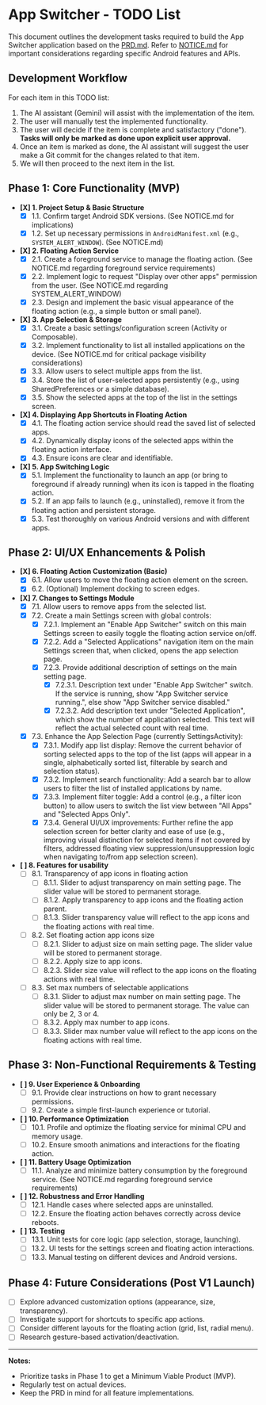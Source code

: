 # App Switcher - TODO List

This document outlines the development tasks required to build the App Switcher application based on the [PRD.md](PRD.md). Refer to [NOTICE.md](NOTICE.md) for important considerations regarding specific Android features and APIs.

## Development Workflow

For each item in this TODO list:
1.  The AI assistant (Gemini) will assist with the implementation of the item.
2.  The user will manually test the implemented functionality.
3.  The user will decide if the item is complete and satisfactory ("done"). **Tasks will only be marked as done upon explicit user approval.**
4.  Once an item is marked as done, the AI assistant will suggest the user make a Git commit for the changes related to that item.
5.  We will then proceed to the next item in the list.

## Phase 1: Core Functionality (MVP)

*   **[X] 1. Project Setup & Basic Structure**
    *   [X] 1.1. Confirm target Android SDK versions. (See NOTICE.md for implications)
    *   [X] 1.2. Set up necessary permissions in `AndroidManifest.xml` (e.g., `SYSTEM_ALERT_WINDOW`). (See NOTICE.md)
*   **[X] 2. Floating Action Service**
    *   [X] 2.1. Create a foreground service to manage the floating action. (See NOTICE.md regarding foreground service requirements)
    *   [X] 2.2. Implement logic to request "Display over other apps" permission from the user. (See NOTICE.md regarding SYSTEM_ALERT_WINDOW)
    *   [X] 2.3. Design and implement the basic visual appearance of the floating action (e.g., a simple button or small panel).
*   **[X] 3. App Selection & Storage**
    *   [X] 3.1. Create a basic settings/configuration screen (Activity or Composable).
    *   [X] 3.2. Implement functionality to list all installed applications on the device. (See NOTICE.md for critical package visibility considerations)
    *   [X] 3.3. Allow users to select multiple apps from the list.
    *   [X] 3.4. Store the list of user-selected apps persistently (e.g., using SharedPreferences or a simple database).
    *   [X] 3.5. Show the selected apps at the top of the list in the settings screen.
*   **[X] 4. Displaying App Shortcuts in Floating Action**
    *   [X] 4.1. The floating action service should read the saved list of selected apps.
    *   [X] 4.2. Dynamically display icons of the selected apps within the floating action interface.
    *   [X] 4.3. Ensure icons are clear and identifiable.
*   **[X] 5. App Switching Logic**
    *   [X] 5.1. Implement the functionality to launch an app (or bring to foreground if already running) when its icon is tapped in the floating action.
    *   [X] 5.2. If an app fails to launch (e.g., uninstalled), remove it from the floating action and persistent storage.
    *   [X] 5.3. Test thoroughly on various Android versions and with different apps.

## Phase 2: UI/UX Enhancements & Polish

*   **[X] 6. Floating Action Customization (Basic)**
    *   [X] 6.1. Allow users to move the floating action element on the screen.
    *   [X] 6.2. (Optional) Implement docking to screen edges.
*   **[X] 7. Changes to Settings Module**
    *   [X] 7.1. Allow users to remove apps from the selected list.
    *   [X] 7.2. Create a main Settings screen with global controls:
        *   [X] 7.2.1. Implement an "Enable App Switcher" switch on this main Settings screen to easily toggle the floating action service on/off.
        *   [X] 7.2.2. Add a "Selected Applications" navigation item on the main Settings screen that, when clicked, opens the app selection page.
        *   [X] 7.2.3. Provide additional description of settings on the main setting page.
          *   [X] 7.2.3.1. Description text under "Enable App Switcher" switch. If the service is running, show "App Switcher service running.", else show "App Switcher service disabled."
          *   [X] 7.2.3.2. Add description text under "Selected Application", which show the number of application selected. This text will reflect the actual selected count with real time.
    *   [X] 7.3. Enhance the App Selection Page (currently SettingsActivity):
        *   [X] 7.3.1. Modify app list display: Remove the current behavior of sorting selected apps to the top of the list (apps will appear in a single, alphabetically sorted list, filterable by search and selection status).
        *   [X] 7.3.2. Implement search functionality: Add a search bar to allow users to filter the list of installed applications by name.
        *   [X] 7.3.3. Implement filter toggle: Add a control (e.g., a filter icon button) to allow users to switch the list view between "All Apps" and "Selected Apps Only".
        *   [X] 7.3.4. General UI/UX improvements: Further refine the app selection screen for better clarity and ease of use (e.g., improving visual distinction for selected items if not covered by filters, addressed floating view suppression/unsuppression logic when navigating to/from app selection screen).
*   **[ ] 8. Features for usability**
    *   [ ] 8.1. Transparency of app icons in floating action
        *   [ ] 8.1.1. Slider to adjust transparency on main setting page. The slider value will be stored to permanent storage.
        *   [ ] 8.1.2. Apply transparency to app icons and the floating action parent.
        *   [ ] 8.1.3. Slider transparency value will reflect to the app icons and the floating actions with real time.
    *   [ ] 8.2. Set floating action app icons size
        *   [ ] 8.2.1. Slider to adjust size on main setting page. The slider value will be stored to permanent storage.
        *   [ ] 8.2.2. Apply size to app icons.
        *   [ ] 8.2.3. Slider size value will reflect to the app icons on the floating actions with real time.
    *   [ ] 8.3. Set max numbers of selectable applications
        *   [ ] 8.3.1. Slider to adjust max number on main setting page. The slider value will be stored to permanent storage. The value can only be 2, 3 or 4.
        *   [ ] 8.3.2. Apply max number to app icons.
        *   [ ] 8.3.3. Slider max number value will reflect to the app icons on the floating actions with real time.

## Phase 3: Non-Functional Requirements & Testing

*   **[ ] 9. User Experience & Onboarding**
    *   [ ] 9.1. Provide clear instructions on how to grant necessary permissions.
    *   [ ] 9.2. Create a simple first-launch experience or tutorial.
*   **[ ] 10. Performance Optimization**
    *   [ ] 10.1. Profile and optimize the floating service for minimal CPU and memory usage.
    *   [ ] 10.2. Ensure smooth animations and interactions for the floating action.
*   **[ ] 11. Battery Usage Optimization**
    *   [ ] 11.1. Analyze and minimize battery consumption by the foreground service. (See NOTICE.md regarding foreground service requirements)
*   **[ ] 12. Robustness and Error Handling**
    *   [ ] 12.1. Handle cases where selected apps are uninstalled.
    *   [ ] 12.2. Ensure the floating action behaves correctly across device reboots.
*   **[ ] 13. Testing**
    *   [ ] 13.1. Unit tests for core logic (app selection, storage, launching).
    *   [ ] 13.2. UI tests for the settings screen and floating action interactions.
    *   [ ] 13.3. Manual testing on different devices and Android versions.

## Phase 4: Future Considerations (Post V1 Launch)

*   [ ] Explore advanced customization options (appearance, size, transparency).
*   [ ] Investigate support for shortcuts to specific app actions.
*   [ ] Consider different layouts for the floating action (grid, list, radial menu).
*   [ ] Research gesture-based activation/deactivation.

---

**Notes:**
*   Prioritize tasks in Phase 1 to get a Minimum Viable Product (MVP).
*   Regularly test on actual devices.
*   Keep the PRD in mind for all feature implementations.

